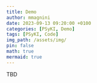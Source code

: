 ```yaml
---
title: Demo
author: mmagnini
date: 2023-09-13 09:20:00 +0100
categories: [PSyKI, Demo]
tags: [PSyKI, Code]
img_path: /assets/img/
pin: false
math: true
mermaid: true
---
```


TBD
